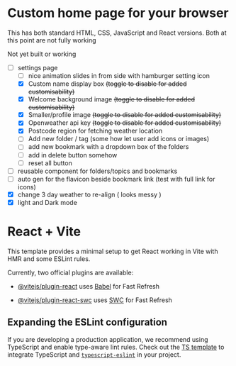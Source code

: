 # Custom home page for your browser

This has both standard HTML, CSS, JavaScript and React versions.
Both at this point are not fully working

Not yet built or working

- [ ] settings page
  - [ ] nice animation slides in from side with hamburger setting icon
  - [x] Custom name display box <s>(toggle to disable for added customisability)</s>
  - [x] Welcome background image <s>(toggle to disable for added customisability)</s>
  - [x] Smaller/profile image <s>(toggle to disable for added customisability)</s>
  - [x] Openweather api key <s>(toggle to disable for added customisability)</s>
  - [x] Postcode region for fetching weather location
  - [ ] Add new folder / tag (some how let user add icons or images)
  - [ ] add new bookmark with a dropdown box of the folders
  - [ ] add in delete button somehow
  - [ ] reset all button
- [ ] reusable component for folders/topics and bookmarks
- [ ] auto gen for the flavicon beside bookmark link (test with full link for icons)
- [x] change 3 day weather to re-align ( looks messy )
- [x] light and Dark mode

# React + Vite

This template provides a minimal setup to get React working in Vite with HMR and some ESLint rules.

Currently, two official plugins are available:

- [@vitejs/plugin-react](https://github.com/vitejs/vite-plugin-react/blob/main/packages/plugin-react/README.md) uses [Babel](https://babeljs.io/) for Fast Refresh

- [@vitejs/plugin-react-swc](https://github.com/vitejs/vite-plugin-react-swc) uses [SWC](https://swc.rs/) for Fast Refresh

## Expanding the ESLint configuration

If you are developing a production application, we recommend using TypeScript and enable type-aware lint rules. Check out the [TS template](https://github.com/vitejs/vite/tree/main/packages/create-vite/template-react-ts) to integrate TypeScript and [`typescript-eslint`](https://typescript-eslint.io) in your project.
